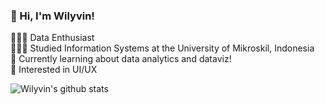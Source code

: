 <!-- Level 1: Simple bio and stats -->

### 👋 Hi, I'm Wilyvin!

👨🏻‍💻 Data Enthusiast<br/>
👨🏻‍🎓 Studied Information Systems at the University of Mikroskil, Indonesia<br/>
💭 Currently learning about data analytics and dataviz!<br/>
🎨 Interested in UI/UX<br/>

<!-- Github stats from https://github.com/anuraghazra/github-readme-stats -->
![Wilyvin's github stats](https://github-readme-stats.vercel.app/api?username=wilyvintanvee&count_private=true&show_icons=true&theme=radical&hide_rank=false)
